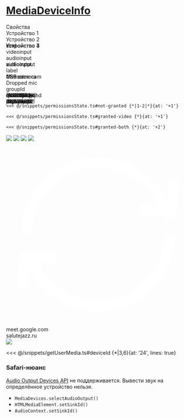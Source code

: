 
# [MediaDeviceInfo](https://www.w3.org/TR/mediacapture-streams/#device-info)

<div class="grid grid-cols-5 grid-rows-[64px_repeat(4,_minmax(37px,_1fr))]">
  <div class="header row">
    <div>Свойства</div>
    <div v-click="5">Устройство 1</div>
    <div v-click="5">Устройство 2</div>
    <div>
      <span v-click="[5, 11]">Устройство 3</span>
      <span v-click="14">Устройство 3</span>
    </div>
    <div><span v-click="15">Устройство 4</span></div>
  </div>
  <div v-click="1" class="kind row">
    <div :class="[$clicks >= 5 && $clicks <= 10 && 'table-green']">kind</div>
    <div v-click="6">videoinput</div>
    <div v-click="7">audioinput</div>
    <div>
      <span v-click="[8, 11]"><span :class="[$clicks >= 9 && 'pink']">audiooutput</span></span>
      <span v-click="14">videoinput</span>
    </div>
    <div v-click="15">audioinput</div>
  </div>
  <div v-click="2" class="label row">
    <div :class="$clicks === 16 && 'table-green'">label</div>
    <div>
      <span v-click="[13, 14]">""</span>
      <span v-click="14">Awesome cam</span>
    </div>
    <div>
      <span v-click="[13,15]">""</span>
      <span v-click="15">USB mic</span>
    </div>
    <div v-click="14">USB camera</div>
    <div v-click="15">Dropped mic</div>
  </div>
  <div v-click="3" class="groupId row">
    <div :class="$clicks >= 17 && $clicks <= 20 && 'table-green'">groupId</div>
    <div>
      <span v-click="[13, 14]">""</span>
      <span v-click="[14, 20]">ak12hsk12js</span>
      <span v-click="20">dd12h1j44dfhd</span>
    </div>
    <div>
      <span v-click="[13, 15]">""</span>
      <span v-click="[15, 20]" v-mark="{ at: [18, 19], color: 'var(--sd-green)' }">qwer123ty</span>
      <span v-click="20">dwor456ak</span>
    </div>
    <div>
        <span v-click="[14, 20]" v-mark="{ at: [18, 19], color: 'var(--sd-green)' }">qwer123ty</span>
        <span v-click="20">dwor456ak</span>
    </div>
    <div>
      <span v-click="[15, 20]">sdf4d1jre2</span>
      <span v-click="20">d453n38v4ji</span>
    </div>
  </div>
  <div v-click="4" class="deviceId row">
    <div :class="[$clicks >= 21 && 'table-green']">deviceId</div>
    <div>
      <span v-click="[13, 14]">""</span>
      <span v-click="[14, 22]">j12jsdfk3sk</span>
      <span v-click="22" v-mark="{ at: 24, color: 'var(--sd-blue)'}">4ha731adl2</span>
    </div>
    <div>
      <span v-click="[13,15]">""</span>
      <span v-click="[15, 22]">dkj3a7dds</span>
      <span v-click="22" v-mark="{ at: 24, color: 'var(--sd-blue)'}">itm53wc721</span>
    </div>
    <div>
      <span v-click="[14, 22]">sdj1kah31</span>
      <span v-click="22">df3hyue31</span>
    </div>
    <div>
      <span v-click="[15, 22]">dfs23sj2j</span>
      <span v-click="22">rtf1273hd8</span>
    </div>
  </div>
</div>

<div class="state" v-drag="[605,11,326,53]" v-click="[12,16]">

<v-click-gap size="11" />

````md magic-move
<<< @/snippets/permissionsState.ts#not-granted {*|1-2|*}{at: '+1'}

<<< @/snippets/permissionsState.ts#granted-video {*}{at: '+1'}

<<< @/snippets/permissionsState.ts#granted-both {*}{at: '+2'}
````
</div>

<div class="prompt" v-click="12" v-drag="[386,10,180,100]">
    <img v-click.hide="13" src="/camera-prompt.png" />
    <img v-click="[13,14]" src="/camera-prompt-granted.png" />
    <img v-click="[14,15]" src="/microphone-prompt.png" />
    <img v-click="[15,16]" src="/microphone-prompt-granted.png" />
</div>

<div v-drag="[880,15,36,36]" v-click="[19, 20]" class="refresh-icon">
<svg width="100%" viewBox="0 0 36 36" fill="none" xmlns="http://www.w3.org/2000/svg" color="var(--sd-blue, rgba(255, 255, 255, 0.96))"><path fill-rule="evenodd" clip-rule="evenodd" d="M18 5C10.8203 5 5 10.8203 5 18C5 18.5523 4.55228 19 4 19C3.44772 19 3 18.5523 3 18C3 9.71573 9.71573 3 18 3C23.5584 3 28.4089 6.02317 31 10.5121V7.11111C31 6.55883 31.4477 6.11111 32 6.11111C32.5523 6.11111 33 6.55883 33 7.11111V12.5556C33 13.1078 32.5523 13.5556 32 13.5556H30.925C30.9099 13.5559 30.8948 13.5559 30.8797 13.5556H26.5556C26.0033 13.5556 25.5556 13.1078 25.5556 12.5556C25.5556 12.0033 26.0033 11.5556 26.5556 11.5556H29.293C27.0525 7.63796 22.8334 5 18 5ZM32 17C32.5523 17 33 17.4477 33 18C33 26.2843 26.2843 33 18 33C12.4416 33 7.5911 29.9768 5 25.4879L5 28.8889C5 29.4412 4.55229 29.8889 4 29.8889C3.44772 29.8889 3 29.4412 3 28.8889L3 23.4444C3 22.8922 3.44772 22.4444 4 22.4444H5.0749C5.09009 22.4441 5.10526 22.4441 5.12039 22.4444H9.44445C9.99673 22.4444 10.4444 22.8922 10.4444 23.4444C10.4444 23.9967 9.99673 24.4444 9.44445 24.4444H6.70696C8.94746 28.362 13.1666 31 18 31C25.1797 31 31 25.1797 31 18C31 17.4477 31.4477 17 32 17Z" fill="currentColor"></path></svg>
</div>

<div v-click="[21, 23]" class="address-bar relative" v-drag="[578,2,350,91]">
  <div v-click.hide="22" class="url absolute">meet.google.com</div>
  <div v-click="22" class="url absolute">salutejazz.ru</div>
  <img src="/address-bar.png" />
</div>

<div class="notes">
<div v-click="23" :class="['col-span-2', $clicks < 23 && 'hidden']" class="col-span-2">

<<< @/snippets/getUserMedia.ts#deviceId {*|3,6}{at: '24', lines: true}

</div>

<div v-click="[9,11]" class="safari blue-block col-start-2 col-end-2">

  ### Safari-нюанс

  [Audio Output Devices API](https://developer.mozilla.org/en-US/docs/Web/API/Audio_Output_Devices_API) не поддерживается. Вывести звук на определённое устройство нельзя.
  <div v-click="10">

  - `MediaDevices.selectAudioOutput()`
  - `HTMLMediaElement.setSinkId()`
  - `AudioContext.setSinkId()`
  </div>
</div>
</div>


<style>
  .slidev-vclick-target {
    transition-duration: 350ms;
  }
  .row {
    border-color: var(--sd-text-primary);
    @apply grid grid-cols-subgrid col-span-5 py-2 text-sm;
  }
  .row:not(:last-child) {
      @apply border-b;
  }
  .row span {
    position: absolute;
  }
  .header {
    @apply text-2xl py-4;
  }
  .notes {
    @apply grid grid-cols-2 mt-2;
  }
  .url {
    top: 35px;
    left: 95px;
    @apply text-sm;
  }
  .safari {
    h3 {
      @apply text-xl;
    }
    p {
      @apply my-1;
    }
    .ul {
      @apply pl-1;
    }
    li {
      @apply text-sm;
    }
    p {
      @apply text-sm
    }
  }
  .prompt img.slidev-vclick-hidden {
    display: none;
  }
  .refresh-icon {
   animation:spin 4s linear infinite;
  }
  @keyframes spin { 
  100% { 
      transform: rotate(360deg); 
  } 
}

</style>

<!--



- Про WebRTC куча доки
- Чатгпт может выдать бойлер плейт
- Но на самом
-->

